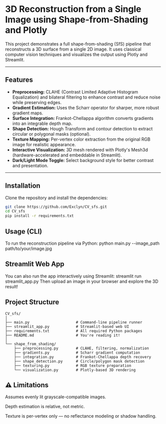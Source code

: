 # 3D Reconstruction from a Single Image using Shape-from-Shading and Plotly

This project demonstrates a full shape-from-shading (SfS) pipeline that reconstructs a 3D surface from a single 2D image. It uses classical computer vision techniques and visualizes the output using Plotly and Streamlit.

---

##  Features

-  **Preprocessing:** CLAHE (Contrast Limited Adaptive Histogram Equalization) and bilateral filtering to enhance contrast and reduce noise while preserving edges.
-  **Gradient Estimation:** Uses the Scharr operator for sharper, more robust gradient maps.
-  **Surface Integration:** Frankot-Chellappa algorithm converts gradients into an integrable depth map.
-  **Shape Detection:** Hough Transform and contour detection to extract circular or polygonal masks (optional).
-  **Texture Mapping:** Per-vertex color extraction from the original RGB image for realistic appearance.
-  **Interactive Visualization:** 3D mesh rendered with Plotly's Mesh3d (hardware-accelerated and embeddable in Streamlit).
-  **Dark/Light Mode Toggle:** Select background style for better contrast and presentation.

---

##  Installation

Clone the repository and install the dependencies:

```bash
git clone https://github.com/Exclyn/CV_sfs.git
cd CV_sfs
pip install -r requirements.txt
```

## Usage (CLI)
To run the reconstruction pipeline via Python:
python main.py --image_path path/to/your/image.jpg

## Streamlit Web App
You can also run the app interactively using Streamlit:
streamlit run streamlit_app.py
Then upload an image in your browser and explore the 3D result!

## Project Structure
```
CV_sfs/
│
├── main.py                     # Command-line pipeline runner
├── streamlit_app.py            # Streamlit-based web UI
├── requirements.txt            # All required Python packages
├── README.md                   # You're reading it!
│
└── shape_from_shading/
    ├── preprocessing.py        # CLAHE, filtering, normalization
    ├── gradients.py            # Scharr gradient computation
    ├── integration.py          # Frankot-Chellappa depth recovery
    ├── shape_detection.py      # Circle/polygon mask detection
    ├── texturing.py            # RGB texture preparation
    └── visualization.py        # Plotly-based 3D rendering
``` 

## ⚠ Limitations
Assumes evenly lit grayscale-compatible images.

Depth estimation is relative, not metric.

Texture is per-vertex only — no reflectance modeling or shadow handling.

